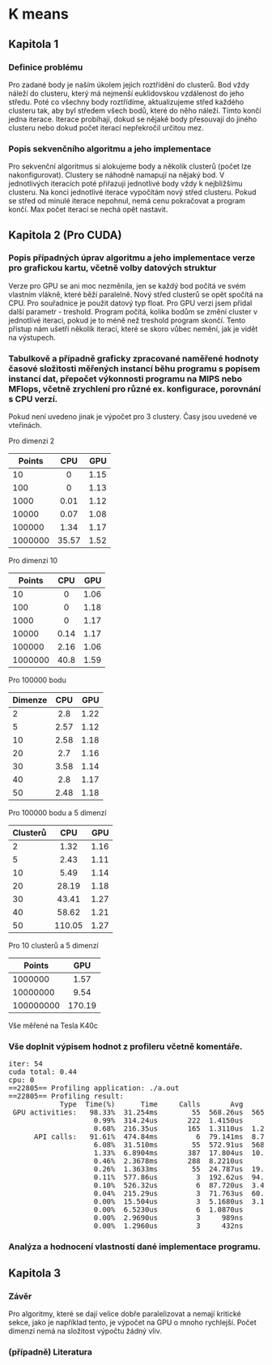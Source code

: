 # K means

## Kapitola 1

### Definice problému

Pro zadané body je naším úkolem jejich roztřídění do clusterů. Bod vždy náleží do clusteru, který má nejmenší euklidovskou vzdálenost do jeho středu. Poté co všechny body roztřídíme, aktualizujeme střed každého clusteru tak, aby byl středem všech bodů, které do něho náleží. Tímto končí jedna iterace. Iterace probíhají, dokud se nějaké body přesouvají do jiného clusteru nebo dokud počet iterací nepřekročil určitou mez.

### Popis sekvenčního algoritmu a jeho implementace

Pro sekvenční algoritmus si alokujeme body a několik clusterů (počet lze nakonfigurovat). Clustery se náhodně namapují na nějaký bod. V jednotlivých iteracích poté přiřazuji jednotlivé body vždy k nejbližšímu clusteru. Na konci jednotlivé iterace vypočítám nový střed clusteru. Pokud se střed od minulé iterace nepohnul, nemá cenu pokračovat a program končí. Max počet iterací se nechá opět nastavit.

## Kapitola 2 (Pro CUDA)

### Popis případných úprav algoritmu a jeho implementace verze pro grafickou kartu, včetně volby datových struktur

Verze pro GPU se ani moc nezměnila, jen se každý bod počítá ve svém vlastním vlákně, které běží paralelně. Nový střed clusterů se opět spočítá na CPU. Pro souřadnice je použit datový typ float. Pro GPU verzi jsem přidal další parametr - treshold. Program počítá, kolika bodům se změní cluster v jednotlivé iteraci, pokud je to méně než treshold program skončí. Tento přístup nám ušetří několik iterací, které se skoro vůbec nemění, jak je vidět na výstupech.

### Tabulkově a případně graficky zpracované naměřené hodnoty časové složitosti měřených instancí běhu programu s popisem instancí dat, přepočet výkonnosti programu na MIPS nebo MFlops, včetně zrychlení pro různé ex. konfigurace, porovnání s CPU verzí.

Pokud není uvedeno jinak je výpočet pro 3 clustery. Časy jsou uvedené ve vteřinách.

Pro dimenzi 2

| Points        | CPU    | GPU   |
| ------------- |:------:| -----:|
| 10            | 0      | 1.15  |
| 100           | 0      | 1.13  |
| 1000          | 0.01   | 1.12  |
| 10000         | 0.07   | 1.08  |
| 100000        | 1.34   | 1.17  |
| 1000000       | 35.57  | 1.52  |

Pro dimenzi 10

| Points        | CPU    | GPU   |
| ------------- |:------:| -----:|
| 10            | 0      | 1.06  |
| 100           | 0      | 1.18  |
| 1000          | 0      | 1.17  |
| 10000         | 0.14   | 1.17  |
| 100000        | 2.16   | 1.06  |
| 1000000       | 40.8   | 1.59  |

Pro 100000 bodu

| Dimenze       | CPU    | GPU   |
| ------------- |:------:| -----:|
| 2             | 2.8    | 1.22  |
| 5             | 2.57   | 1.12  |
| 10            | 2.58   | 1.18  |
| 20            | 2.7    | 1.16  |
| 30            | 3.58   | 1.14  |
| 40            | 2.8    | 1.17  |
| 50            | 2.48   | 1.18  |

Pro 100000 bodu a 5 dimenzí

| Clusterů      | CPU    | GPU   |
| ------------- |:------:| -----:|
| 2             | 1.32   | 1.16  |
| 5             | 2.43   | 1.11  |
| 10            | 5.49   | 1.14  |
| 20            | 28.19  | 1.18  |
| 30            | 43.41  | 1.27  |
| 40            | 58.62  | 1.21  |
| 50            | 110.05 | 1.27  |

Pro 10 clusterů a 5 dimenzí

| Points        | GPU    |
| ------------- |:------:|
| 1000000       | 1.57   |
| 10000000      | 9.54   |
| 100000000     | 170.19 |

Vše měřené na Tesla K40c

### Vše doplnit výpisem hodnot z profileru včetně komentáře.

<pre>
iter: 54
cuda total: 0.44
cpu: 0
==22805== Profiling application: ./a.out
==22805== Profiling result:
            Type  Time(%)      Time     Calls       Avg       Min       Max  Name
 GPU activities:   98.33%  31.254ms        55  568.26us  565.03us  613.19us  computeGPU(int, int, int, int*, float*, float*, float*, int*, int*)
                    0.99%  314.24us       222  1.4150us     864ns  77.664us  [CUDA memcpy HtoD]
                    0.68%  216.35us       165  1.3110us  1.2800us  2.3040us  [CUDA memcpy DtoH]
      API calls:   91.61%  474.84ms         6  79.141ms  8.7070us  474.27ms  cudaMalloc
                    6.08%  31.510ms        55  572.91us  568.78us  615.89us  cudaDeviceSynchronize
                    1.33%  6.8904ms       387  17.804us  10.505us  385.53us  cudaMemcpy
                    0.46%  2.3678ms       288  8.2210us     284ns  491.63us  cuDeviceGetAttribute
                    0.26%  1.3633ms        55  24.787us  19.049us  252.63us  cudaLaunchKernel
                    0.11%  577.86us         3  192.62us  94.012us  362.61us  cuDeviceTotalMem
                    0.10%  526.32us         6  87.720us  3.4740us  263.94us  cudaFree
                    0.04%  215.29us         3  71.763us  60.780us  93.243us  cuDeviceGetName
                    0.00%  15.504us         3  5.1680us  3.1030us  8.7980us  cuDeviceGetPCIBusId
                    0.00%  6.5230us         6  1.0870us     343ns  2.3090us  cuDeviceGet
                    0.00%  2.9690us         3     989ns     327ns  1.7290us  cuDeviceGetCount
                    0.00%  1.2960us         3     432ns     358ns     510ns  cuDeviceGetUuid
</pre>

### Analýza a hodnocení vlastností dané implementace programu.

## Kapitola 3

### Závěr

Pro algoritmy, které se dají velice dobře paralelizovat a nemají kritické sekce, jako je například tento, je výpočet na GPU o mnoho rychlejší. Počet dimenzí nemá na složitost výpočtu žádný vliv.

### (případně) Literatura